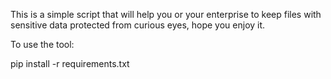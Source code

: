 This is a simple script that will help you or your enterprise to keep files with sensitive data protected from curious eyes, hope you enjoy it.

To use the tool:

pip install -r requirements.txt